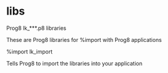 # libs
 Prog8 lk_***.p8 libraries

 These are Prog8 libraries for %import with Prog8 applications

 %import lk_import

 Tells Prog8 to import the libraries into your application
